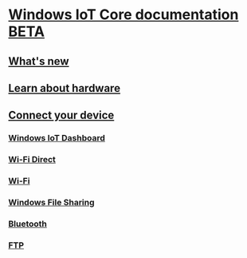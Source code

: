 # [Windows IoT Core documentation BETA](index.md)
## [What's new](whats-new.md)
## [Learn about hardware]()
## [Connect your device]()
### [Windows IoT Dashboard]()
### [Wi-Fi Direct]()
### [Wi-Fi]()
### [Windows File Sharing]()
### [Bluetooth]()
### [FTP]()
